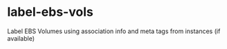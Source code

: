 label-ebs-vols
==============

Label EBS Volumes using association info and meta tags from instances (if available)